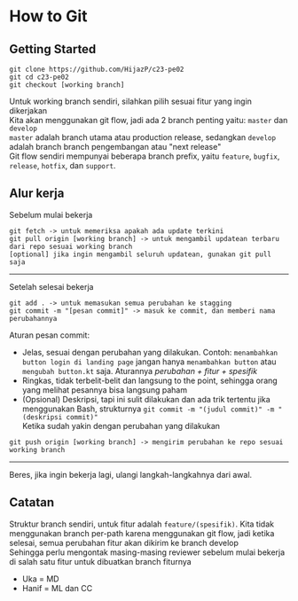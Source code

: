 # How to Git
## Getting Started
```
git clone https://github.com/HijazP/c23-pe02
git cd c23-pe02
git checkout [working branch]
```
Untuk working branch sendiri, silahkan pilih sesuai fitur yang ingin dikerjakan  
Kita akan menggunakan git flow, jadi ada 2 branch penting yaitu: `master` dan `develop`  
`master` adalah branch utama atau production release, sedangkan `develop` adalah branch branch pengembangan atau "next release"  
Git flow sendiri mempunyai beberapa branch prefix, yaitu `feature`, `bugfix`, `release`, `hotfix`, dan `support`.

## Alur kerja
Sebelum mulai bekerja
```
git fetch -> untuk memeriksa apakah ada update terkini
git pull origin [working branch] -> untuk mengambil updatean terbaru dari repo sesuai working branch
[optional] jika ingin mengambil seluruh updatean, gunakan git pull saja
```
---
Setelah selesai bekerja
```
git add . -> untuk memasukan semua perubahan ke stagging
git commit -m "[pesan commit]" -> masuk ke commit, dan memberi nama perubahannya
```
Aturan pesan commit:
- Jelas, sesuai dengan perubahan yang dilakukan. Contoh: `menambahkan button login di landing page` jangan hanya `menambahkan button` atau `mengubah button.kt` saja. Aturannya *perubahan + fitur + spesifik*
- Ringkas, tidak terbelit-belit dan langsung to the point, sehingga orang yang melihat pesannya bisa langsung paham
- (Opsional) Deskripsi, tapi ini sulit dilakukan dan ada trik tertentu jika menggunakan Bash, strukturnya `git commit -m "(judul commit)" -m "(deskripsi commit)"`  
Ketika sudah yakin dengan perubahan yang dilakukan
```
git push origin [working branch] -> mengirim perubahan ke repo sesuai working branch
```
---
Beres, jika ingin bekerja lagi, ulangi langkah-langkahnya dari awal.

## Catatan
Struktur branch sendiri, untuk fitur adalah `feature/(spesifik)`. Kita tidak menggunakan branch per-path karena menggunakan git flow, jadi ketika selesai, semua perubahan fitur akan dikirim ke branch develop  
Sehingga perlu mengontak masing-masing reviewer sebelum mulai bekerja di salah satu fitur untuk dibuatkan branch fiturnya  
- Uka = MD
- Hanif = ML dan CC
